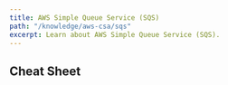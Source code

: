 ```yaml
---
title: AWS Simple Queue Service (SQS)
path: "/knowledge/aws-csa/sqs"
excerpt: Learn about AWS Simple Queue Service (SQS).
---
```


## Cheat Sheet